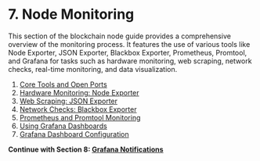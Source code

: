 # 7. Node Monitoring

This section of the blockchain node guide provides a comprehensive overview of the monitoring process. It features the use of various tools like Node Exporter, JSON Exporter, Blackbox Exporter, Prometheus, Promtool, and Grafana for tasks such as hardware monitoring, web scraping, network checks, real-time monitoring, and data visualization.

1. [Core Tools and Open Ports](./01-core-tools.md)
2. [Hardware Monitoring: Node Exporter](./02-node-exporter.md)
3. [Web Scraping: JSON Exporter](./03-json-exporter.md)
4. [Network Checks: Blackbox Exporter](./04-blackbox-exporter.md)
5. [Prometheus and Promtool Monitoring](./05-prometheus.md)
6. [Using Grafana Dashboards](./06-grafana.md)
7. [Grafana Dashboard Configuration](./07-dashboard.md)

**Continue with Section 8: [Grafana Notifications](/8-notifications/)**
